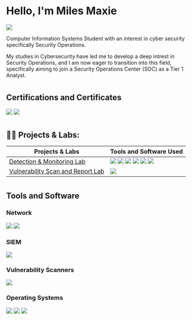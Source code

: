 # Hello, I'm Miles Maxie 
<a href="https://www.linkedin.com/in/miles-maxie-84b313299/"><img src="https://img.shields.io/badge/-LinkedIn-0072b1?&style=for-thebadge&logo=linkedin&logoColor=white" /></a>


Computer Information Systems Student with an interest in cyber security specifically Security Operations. 

My studies in Cybersecurity have led me to develop a deep intrest in Security Operations, and I am now eager to transition into this field, specifically aiming to join a Security Operations Center (SOC) as a Tier 1 Analyst.
#

## Certifications and Certificates

<div>
<img src="https://img.shields.io/badge/-Security%2B-FF0000?&style=for-thebadge&logo=CompTIA&logoColor=white" />
<img src="https://img.shields.io/badge/-Google%20IT%20Support-4285F4?&style=for-thebadge&logo=google&logoColor=white" /> 
</div>
 


#
<h2>👨‍💻 Projects & Labs:</h2>

| Projects & Labs                                      | Tools and Software  Used      |
|-----------------------------------------------|----------------------------|
|  [Detection & Monitoring Lab]()   |  <div> <img src="https://img.shields.io/badge/-Splunk-000000?style=for-thebadge&logo=Splunk&logoColor=00B4AB" />   <img src="https://img.shields.io/badge/-Kali Linux-557C94?&style=for-thebadge&logo=Kali Linux&logoColor=white" /> <img src="https://img.shields.io/badge/-Sysmon-000000?style=for-thebadge&logo=Windows&logoColor=0078D6" /> <img src="https://img.shields.io/badge/-Active Directory-000000?style=for-thebadge&logo=Windows&logoColor=0078D6"/> <img src="https://img.shields.io/badge/-Windows Server 2022-000000?style=for-thebadge&logo=Windows&logoColor=0078D6" /> <img src="https://img.shields.io/badge/-Atomic Red Team-FF0000?&style=for-thebadge&logo=Nessus&logoColor=white" /> </div>
|  [Vulnerability Scan and Report Lab]()  |<img src="https://img.shields.io/badge/-Nessus-000000?&style=for-thebadge&logo=Nessus&logoColor=white" />
#


## Tools and Software
 


### Network
<div>
    <img src="https://img.shields.io/badge/-Wireshark-1679A7?&style=forthe-badge&logo=Wireshark&logoColor=white" />
    <img src="https://img.shields.io/badge/-Snort-FF5733?&style=for-thebadge&logo=Snort&logoColor=white" />
</div>


### SIEM
<div>
    <img src="https://img.shields.io/badge/-Splunk-000000?&style=for-thebadge&logo=Splunk&logoColor=white" />
</div>

### Vulnerability Scanners
<div>
   <img src="https://img.shields.io/badge/-Nessus-000000?&style=for-thebadge&logo=Nessus&logoColor=white" />
</div>

### Operating Systems
<div>
    <img src="https://img.shields.io/badge/-Linux-000000?&style=for-thebadge&logo=Linux&logoColor=white" />
    <img src="https://img.shields.io/badge/-Windows-0078D6?&style=for-thebadge&logo=Windows&logoColor=white" />
    <img src="https://img.shields.io/badge/-macOS-000000?&style=for-thebadge&logo=Apple&logoColor=white" />
</div>
